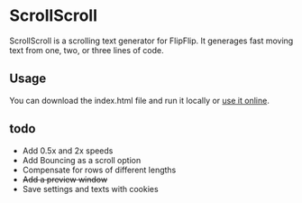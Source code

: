 # ScrollScroll

ScrollScroll is a scrolling text generator for FlipFlip. It generages fast moving text from one, two, or three lines of code.
## Usage

You can download the index.html file and run it locally or [use it online](https://bovadaesnuts.github.io/ScrollScroll/).
## todo

-   Add 0.5x and 2x speeds
-   Add Bouncing as a scroll option
-   Compensate for rows of different lengths
-   ~~Add a preview window~~
-   Save settings and texts with cookies
